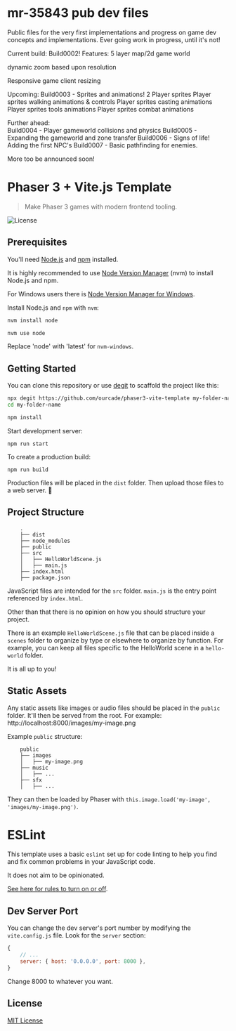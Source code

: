 # mr-35843 pub dev files

Public files for the very first implementations and progress on game dev concepts and implementations.
Ever going work in progress, until it's not!

Current build: Build0002!
Features: 
5 layer map/2d game world

dynamic zoom based upon resolution

Responsive game client resizing

Upcoming: Build0003 - Sprites and animations!
2 Player sprites
Player sprites walking animations & controls
Player sprites casting animations
Player sprites tools animations
Player sprites combat animations

Further ahead: 	
Build0004 - Player gameworld collisions and physics
Build0005 - Expanding the gameworld and zone transfer
Build0006 - Signs of life! Adding the first NPC's
Build0007 - Basic pathfinding for enemies.

More too be announced soon!
  		
		




# Phaser 3 + Vite.js Template
> Make Phaser 3 games with modern frontend tooling.

![License](https://img.shields.io/badge/license-MIT-green)

## Prerequisites

You'll need [Node.js](https://nodejs.org/en/) and [npm](https://www.npmjs.com/) installed.

It is highly recommended to use [Node Version Manager](https://github.com/nvm-sh/nvm) (nvm) to install Node.js and npm.

For Windows users there is [Node Version Manager for Windows](https://github.com/coreybutler/nvm-windows).

Install Node.js and `npm` with `nvm`:

```bash
nvm install node

nvm use node
```

Replace 'node' with 'latest' for `nvm-windows`.

## Getting Started

You can clone this repository or use [degit](https://github.com/Rich-Harris/degit) to scaffold the project like this:

```bash
npx degit https://github.com/ourcade/phaser3-vite-template my-folder-name
cd my-folder-name

npm install
```

Start development server:

```
npm run start
```

To create a production build:

```
npm run build
```

Production files will be placed in the `dist` folder. Then upload those files to a web server. 🎉

## Project Structure

```
    .
    ├── dist
    ├── node_modules
    ├── public
    ├── src
    │   ├── HelloWorldScene.js
    │   ├── main.js
	├── index.html
    ├── package.json
```

JavaScript files are intended for the `src` folder. `main.js` is the entry point referenced by `index.html`.

Other than that there is no opinion on how you should structure your project.

There is an example `HelloWorldScene.js` file that can be placed inside a `scenes` folder to organize by type or elsewhere to organize by function. For example, you can keep all files specific to the HelloWorld scene in a `hello-world` folder.

It is all up to you!

## Static Assets

Any static assets like images or audio files should be placed in the `public` folder. It'll then be served from the root. For example: http://localhost:8000/images/my-image.png

Example `public` structure:

```
    public
    ├── images
    │   ├── my-image.png
    ├── music
    │   ├── ...
    ├── sfx
    │   ├── ...
```

They can then be loaded by Phaser with `this.image.load('my-image', 'images/my-image.png')`.

# ESLint

This template uses a basic `eslint` set up for code linting to help you find and fix common problems in your JavaScript code.

It does not aim to be opinionated.

[See here for rules to turn on or off](https://eslint.org/docs/rules/).

## Dev Server Port

You can change the dev server's port number by modifying the `vite.config.js` file. Look for the `server` section:

```js
{
	// ...
	server: { host: '0.0.0.0', port: 8000 },
}
```

Change 8000 to whatever you want.

## License

[MIT License](https://github.com/ourcade/phaser3-vite-template/blob/master/LICENSE)
